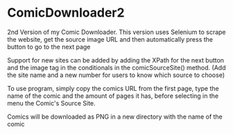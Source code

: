 # ComicDownloader2
2nd Version of my Comic Downloader. This version uses Selenium to scrape the website, get the source image URL and then automatically press the button to go to the next page

Support for new sites can be added by adding the XPath for the next button and the image tag in the conditionals in the comicSourceSite() method. (Add the site name and a new number for users to know which source to choose)

To use program, simply copy the comics URL from the first page, type the name of the comic and the amount of pages it has, before selecting in the menu the Comic's Source Site.

Comics will be downloaded as PNG in a new directory with the name of the comic
